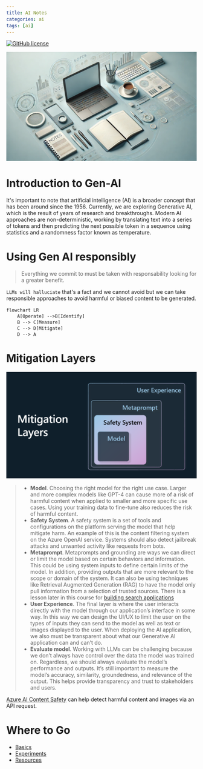 ```yaml
---
title: AI Notes 
categories: ai
tags: [ai]
---
```


[![GitHub license](https://img.shields.io/badge/license-MIT-green)](https://mit-license.org/)

![Notes](../images/888da104-cd66-4b0e-893c-5f98b03d33b9.webp)

# Introduction to Gen-AI
It's important to note that artificial intelligence (AI) is a broader concept that has been around since the 1956. Currently, we are exploring Generative AI, which is the result of years of research and breakthroughs. Modern AI approaches are non-deterministic, working by translating text into a series of tokens and then predicting the next possible token in a sequence using statistics and a randomness factor known as temperature.


# Using Gen AI responsibly
> Everything we commit to must be taken with responsability looking for a greater benefit.

`LLMs will halluciate` that's a fact and we cannot avoid but we can take responsible approaches to avoid harmful or biased content to be generated.

``` mermaid
flowchart LR
    A[Operate] -->B[Identify]
    B --> C[Measure]
    C --> D[Mitigate]
    D --> A 
```
# Mitigation Layers

![Mitigation Layers](./images/mitigation-layers.png?WT.mc_id=academic-105485-koreyst)
>- **Model**. Choosing the right model for the right use case. Larger and more complex models like GPT-4 can cause more of a risk of harmful content when applied to smaller and more specific use cases. Using your training data to fine-tune also reduces the risk of harmful content.
>- **Safety System**. A safety system is a set of tools and configurations on the platform serving the model that help mitigate harm. An example of this is the content filtering system on the Azure OpenAI service. Systems should also detect jailbreak attacks and unwanted activity like requests from bots.
>- **Metaprompt**. Metaprompts and grounding are ways we can direct or limit the model based on certain behaviors and information. This could be using system inputs to define certain limits of the model. In addition, providing outputs that are more relevant to the scope or domain of the system.
It can also be using techniques like Retrieval Augmented Generation (RAG) to have the model only pull information from a selection of trusted sources. There is a lesson later in this course for [building search applications](../08-building-search-applications/README.md?WT.mc_id=academic-105485-koreyst)
>- **User Experience**. The final layer is where the user interacts directly with the model through our application’s interface in some way. In this way we can design the UI/UX to limit the user on the types of inputs they can send to the model as well as text or images displayed to the user. When deploying the AI application, we also must be transparent about what our Generative AI application can and can’t do.
>- **Evaluate model**. Working with LLMs can be challenging because we don’t always have control over the data the model was trained on. Regardless, we should always evaluate the model’s performance and outputs. It’s still important to measure the model’s accuracy, similarity, groundedness, and relevance of the output. This helps provide transparency and trust to stakeholders and users.


[Azure AI Content Safety](https://learn.microsoft.com/azure/ai-services/content-safety/overview) can help detect harmful content and images via an API request.

# Where to Go
- [Basics](./basics)
- [Experiments](./experiments)
- [Resources](./resources)
